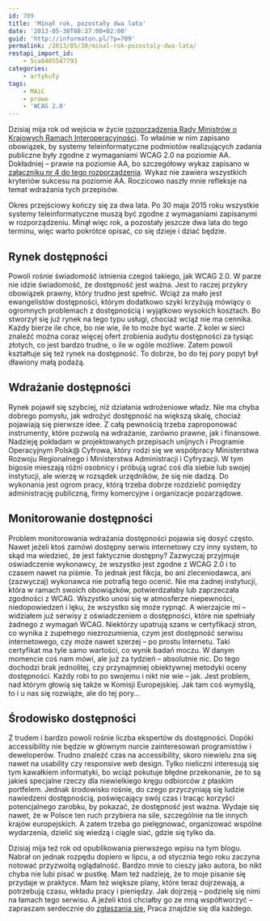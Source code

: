 ```yaml
---
id: 709
title: 'Minął rok, pozostały dwa lata'
date: '2013-05-30T08:37:00+02:00'
guid: 'http://informaton.pl/?p=709'
permalink: /2013/05/30/minal-rok-pozostaly-dwa-lata/
restapi_import_id:
    - 5ca8405547793
categories:
    - artykuły
tags:
    - MAiC
    - prawo
    - 'WCAG 2.0'
---
```


Dzisiaj mija rok od wejścia w życie [rozporządzenia Rady Ministrów o Krajowych Ramach Interoperacyjności](http://informaton.pl/?p=9). To właśnie w nim zapisano obowiązek, by systemy teleinformatyczne podmiotów realizujących zadania publiczne były zgodne z wymaganiami WCAG 2.0 na poziomie AA. Dokładniej – prawie na poziomie AA, bo szczegółowy wykaz zapisano w [załączniku nr 4 do tego rozporządzenia](http://informaton.pl/?p=614). Wykaz nie zawiera wszystkich kryteriów sukcesu na poziomie AA. Roczicowo naszły mnie refleksje na temat wdrażania tych przepisów.

Okres przejściowy kończy się za dwa lata. Po 30 maja 2015 roku wszystkie systemy teleinformatyczne muszą być zgodne z wymaganiami zapisanymi w rozporządzeniu. Minął więc rok, a pozostały jeszcze dwa lata do tego terminu, więc warto pokrótce opisać, co się dzieje i dziać będzie.

## Rynek dostępności

Powoli rośnie świadomość istnienia czegoś takiego, jak WCAG 2.0. W parze nie idzie świadomość, że dostępność jest ważna. Jest to raczej przykry obowiązek prawny, który trudno jest spełnić. Wciąż za mało jest ewangelistów dostępności, którym dodatkowo szyki krzyżują mówiący o ogromnych problemach z dostępnością i wyjątkowo wysokich kosztach. Bo stworzył się już rynek na tego typu usługi, chociaż wciąż nie ma cennika. Każdy bierze ile chce, bo nie wie, ile to może być warte. Z kolei w sieci znaleźć można coraz więcej ofert zrobienia audytu dostępności za tysiąc złotych, co jest bardzo trudne, o ile w ogóle możliwe. Zatem powoli kształtuje się też rynek na dostępność. To dobrze, bo do tej pory popyt był dławiony małą podażą.

## Wdrażanie dostępności

Rynek pojawił się szybciej, niż działania wdrożeniowe władz. Nie ma chyba dobrego pomysłu, jak wdrożyć dostępność na większą skalę, chociaż pojawiają się pierwsze idee. Z całą pewnością trzeba zaproponować instrumenty, które pozwolą na wdrażanie, zarówno prawne, jak i finansowe. Nadzieję pokładam w projektowanych przepisach unijnych i Programie Operacyjnym Polsk@ Cyfrowa, który rodzi się we współpracy Ministerstwa Rozwoju Regionalnego i Ministerstwa Administracji i Cyfryzacji. W tym bigosie mieszają różni osobnicy i próbują ugrać coś dla siebie lub swojej instytucji, ale wierzę w rozsądek urzędników, że się nie dadzą. Do wykonania jest ogrom pracy, którą trzeba dobrze rozdzielić pomiędzy administrację publiczną, firmy komercyjne i organizacje pozarządowe.

## Monitorowanie dostępności

Problem monitorowania wdrażania dostępności pojawia się dosyć często. Nawet jeżeli ktoś zamówi dostępny serwis internetowy czy inny system, to skąd ma wiedzieć, że jest faktycznie dostępny? Zazwyczaj przyjmuje oświadczenie wykonawcy, że wszystko jest zgodne z WCAG 2.0 i to czasem nawet na piśmie. To jednak jest fikcja, bo ani zleceniodawca, ani (zazwyczaj) wykonawca nie potrafią tego ocenić. Nie ma żadnej instytucji, która w ramach swoich obowiązków, potwierdzałaby lub zaprzeczała zgodności z WCAG. Wszystko unosi się w atmosferze niepewności, niedopowiedzeń i lęku, że wszystko się może rypnąć. A wierzajcie mi – widziałem już serwisy z oświadczeniem o dostępności, które nie spełniały żadnego z wymagań WCAG. Niektórzy upatrują szans w certyfikacji stron, co wynika z zupełnego niezrozumienia, czym jest dostępność serwisu internetowego, czy może nawet szerzej – po prostu Internetu. Taki certyfikat ma tyle samo wartości, co wynik badań moczu. W danym momencie coś nam mówi, ale już za tydzień – absolutnie nic. Do tego dochodzi brak jednolitej, czy przynajmniej obiektywnej metodyki oceny dostępności. Każdy robi to po swojemu i nikt nie wie – jak. Jest problem, nad którym głowią się także w Komisji Europejskiej. Jak tam coś wymyślą, to i u nas się rozwiąże, ale do tej pory…

## Środowisko dostępności

Z trudem i bardzo powoli rośnie liczba ekspertów ds dostępności. Dopóki accessibility nie będzie w głównym nurcie zainteresowań programistów i deweloperów. Trudno znaleźć czas na accessibility, skoro niewielu zna się nawet na usability czy responsive web design. Tylko nieliczni interesują się tym kawałkiem informatyki, bo wciąż pokutuje błędne przekonanie, że to są jakieś specjalne rzeczy dla niewielkiego kręgu odbiorców z płaskim portfelem. Jednak środowisko rośnie, do czego przyczyniają się ludzie nawiedzeni dostępnością, poświęcający swój czas i tracąc korzyści potencjalnego zarobku, by pokazać, że dostępność jest ważna. Wydaje się nawet, że w Polsce ten ruch przybiera na sile, szczególnie na tle innych krajów europejskich. A zatem trzeba go pielęgnować, organizować wspólne wydarzenia, dzielić się wiedzą i ciągle siać, gdzie się tylko da.

Dzisiaj mija też rok od opublikowania pierwszego wpisu na tym blogu. Nabrał on jednak rozpędu dopiero w lipcu, a od stycznia tego roku zaczyna notować przyzwoitą oglądalność. Bardzo mnie to cieszy jako autora, bo nikt chyba nie lubi pisać w pustkę. Mam też nadzieję, że to moje pisanie się przydaje w praktyce. Mam też większe plany, które teraz dojrzewają, a potrzebują czasu, wkładu pracy i pieniędzy. Jak dojrzeją – podzielę się nimi na łamach tego serwisu. A jeżeli ktoś chciałby go ze mną współtworzyć – zapraszam serdecznie do [zgłaszania się.](http://informaton.pl/?page_id=196) Praca znajdzie się dla każdego.
